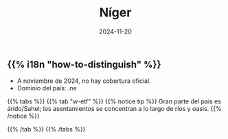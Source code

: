 ﻿---
title: "Níger"
date: 2024-11-20
lastmod: 2024-11-20
weight: 2000
draft: false
keywords: [""]
sections: [""]
bg: "bg/city.jpg"
flag: "NE.svg"
no_detaile_info: true
jetro_detail: false
is_unofficial: true
---

<div class="main-desciption country-description">
    <h2 class="section-title">{{% i18n "how-to-distinguish" %}}</h2>
    <ul class="rule-list">
        <li>A noviembre de 2024, no hay cobertura oficial.</li>
        <li>Dominio del país: .ne</li>
    </ul>
</div>

{{% tabs %}}
{{% tab "w-etf" %}}
{{% notice tip %}}
Gran parte del país es árido/Sahel; los asentamientos se concentran a lo largo de ríos y oasis.
{{% /notice %}}

{{% /tab %}}
{{% /tabs %}}

